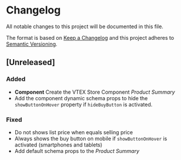 # Changelog

All notable changes to this project will be documented in this file.

The format is based on [Keep a Changelog](http://keepachangelog.com/en/1.0.0/)
and this project adheres to [Semantic Versioning](http://semver.org/spec/v2.0.0.html).

## [Unreleased]

### Added

* **Component** Create the VTEX Store Component _Product Summary_
* Add the component dynamic schema props to hide the `showButtonOnHover` property if `hideBuyButton` is activated.

### Fixed

* Do not shows list price when equals selling price
* Always shows the buy button on mobile if `showButtonOnHover` is activated (smartphones and tablets)
* Add default schema props to the _Product Summary_
